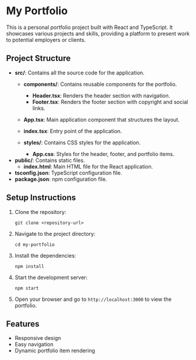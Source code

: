 # My Portfolio

This is a personal portfolio project built with React and TypeScript. It showcases various projects and skills, providing a platform to present work to potential employers or clients.

## Project Structure

- **src/**: Contains all the source code for the application.
  - **components/**: Contains reusable components for the portfolio.
    - **Header.tsx**: Renders the header section with navigation.
    - **Footer.tsx**: Renders the footer section with copyright and social links.
    
  - **App.tsx**: Main application component that structures the layout.
  - **index.tsx**: Entry point of the application.
  - **styles/**: Contains CSS styles for the application.
    - **App.css**: Styles for the header, footer, and portfolio items.
- **public/**: Contains static files.
  - **index.html**: Main HTML file for the React application.
- **tsconfig.json**: TypeScript configuration file.
- **package.json**: npm configuration file.

## Setup Instructions

1. Clone the repository:
   ```
   git clone <repository-url>
   ```

2. Navigate to the project directory:
   ```
   cd my-portfolio
   ```

3. Install the dependencies:
   ```
   npm install
   ```

4. Start the development server:
   ```
   npm start
   ```

5. Open your browser and go to `http://localhost:3000` to view the portfolio.

## Features

- Responsive design
- Easy navigation
- Dynamic portfolio item rendering